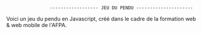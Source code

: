                     ------------------ JEU DU PENDU ---------------------

Voici un jeu du pendu en Javascript, créé dans le cadre de la formation web & web mobile de l'AFPA.